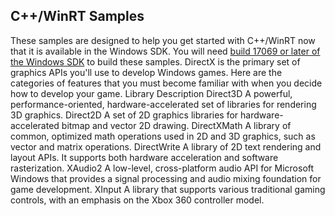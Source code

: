 ## C++/WinRT Samples

These samples are designed to help you get started with C++/WinRT now that it is available in the Windows SDK. You will need [build 17069 or later of the Windows SDK](https://www.microsoft.com/en-us/software-download/windowsinsiderpreviewSDK) to build these samples.
DirectX is the primary set of graphics APIs you'll use to develop Windows games. Here are the categories of features that you must become familiar with when you decide how to develop your game.
Library 	Description
Direct3D 	A powerful, performance-oriented, hardware-accelerated set of libraries for rendering 3D graphics.
Direct2D 	A set of 2D graphics libraries for hardware-accelerated bitmap and vector 2D drawing.
DirectXMath 	A library of common, optimized math operations used in 2D and 3D graphics, such as vector and matrix operations.
DirectWrite 	A library of 2D text rendering and layout APIs. It supports both hardware acceleration and software rasterization.
XAudio2 	A low-level, cross-platform audio API for Microsoft Windows that provides a signal processing and audio mixing foundation for game development.
XInput 	A library that supports various traditional gaming controls, with an emphasis on the Xbox 360 controller model.
